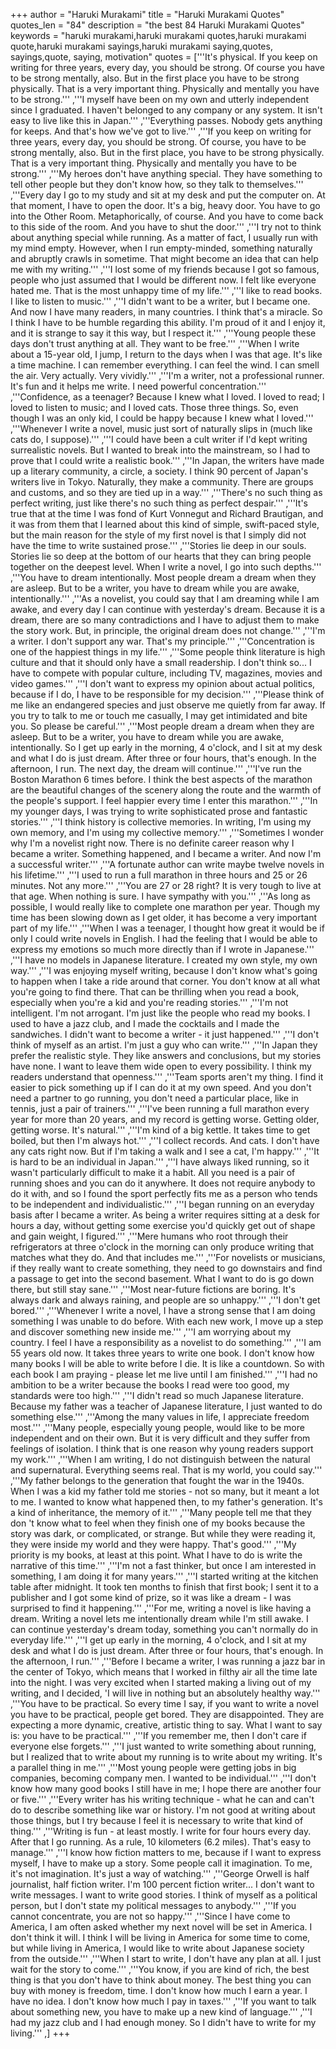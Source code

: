 +++
author = "Haruki Murakami"
title = "Haruki Murakami Quotes"
quotes_len = "84"
description = "the best 84 Haruki Murakami Quotes"
keywords = "haruki murakami,haruki murakami quotes,haruki murakami quote,haruki murakami sayings,haruki murakami saying,quotes, sayings,quote, saying, motivation"
quotes = ['''It's physical. If you keep on writing for three years, every day, you should be strong. Of course you have to be strong mentally, also. But in the first place you have to be strong physically. That is a very important thing. Physically and mentally you have to be strong.''' ,'''I myself have been on my own and utterly independent since I graduated. I haven't belonged to any company or any system. It isn't easy to live like this in Japan.''' ,'''Everything passes. Nobody gets anything for keeps. And that's how we've got to live.''' ,'''If you keep on writing for three years, every day, you should be strong. Of course, you have to be strong mentally, also. But in the first place, you have to be strong physically. That is a very important thing. Physically and mentally you have to be strong.''' ,'''My heroes don't have anything special. They have something to tell other people but they don't know how, so they talk to themselves.''' ,'''Every day I go to my study and sit at my desk and put the computer on. At that moment, I have to open the door. It's a big, heavy door. You have to go into the Other Room. Metaphorically, of course. And you have to come back to this side of the room. And you have to shut the door.''' ,'''I try not to think about anything special while running. As a matter of fact, I usually run with my mind empty. However, when I run empty-minded, something naturally and abruptly crawls in sometime. That might become an idea that can help me with my writing.''' ,'''I lost some of my friends because I got so famous, people who just assumed that I would be different now. I felt like everyone hated me. That is the most unhappy time of my life.''' ,'''I like to read books. I like to listen to music.''' ,'''I didn't want to be a writer, but I became one. And now I have many readers, in many countries. I think that's a miracle. So I think I have to be humble regarding this ability. I'm proud of it and I enjoy it, and it is strange to say it this way, but I respect it.''' ,'''Young people these days don't trust anything at all. They want to be free.''' ,'''When I write about a 15-year old, I jump, I return to the days when I was that age. It's like a time machine. I can remember everything. I can feel the wind. I can smell the air. Very actually. Very vividly.''' ,'''I'm a writer, not a professional runner. It's fun and it helps me write. I need powerful concentration.''' ,'''Confidence, as a teenager? Because I knew what I loved. I loved to read; I loved to listen to music; and I loved cats. Those three things. So, even though I was an only kid, I could be happy because I knew what I loved.''' ,'''Whenever I write a novel, music just sort of naturally slips in (much like cats do, I suppose).''' ,'''I could have been a cult writer if I'd kept writing surrealistic novels. But I wanted to break into the mainstream, so I had to prove that I could write a realistic book.''' ,'''In Japan, the writers have made up a literary community, a circle, a society. I think 90 percent of Japan's writers live in Tokyo. Naturally, they make a community. There are groups and customs, and so they are tied up in a way.''' ,'''There's no such thing as perfect writing, just like there's no such thing as perfect despair.''' ,'''It's true that at the time I was fond of Kurt Vonnegut and Richard Brautigan, and it was from them that I learned about this kind of simple, swift-paced style, but the main reason for the style of my first novel is that I simply did not have the time to write sustained prose.''' ,'''Stories lie deep in our souls. Stories lie so deep at the bottom of our hearts that they can bring people together on the deepest level. When I write a novel, I go into such depths.''' ,'''You have to dream intentionally. Most people dream a dream when they are asleep. But to be a writer, you have to dream while you are awake, intentionally.''' ,'''As a novelist, you could say that I am dreaming while I am awake, and every day I can continue with yesterday's dream. Because it is a dream, there are so many contradictions and I have to adjust them to make the story work. But, in principle, the original dream does not change.''' ,'''I'm a writer. I don't support any war. That's my principle.''' ,'''Concentration is one of the happiest things in my life.''' ,'''Some people think literature is high culture and that it should only have a small readership. I don't think so... I have to compete with popular culture, including TV, magazines, movies and video games.''' ,'''I don't want to express my opinion about actual politics, because if I do, I have to be responsible for my decision.''' ,'''Please think of me like an endangered species and just observe me quietly from far away. If you try to talk to me or touch me casually, I may get intimidated and bite you. So please be careful.''' ,'''Most people dream a dream when they are asleep. But to be a writer, you have to dream while you are awake, intentionally. So I get up early in the morning, 4 o'clock, and I sit at my desk and what I do is just dream. After three or four hours, that's enough. In the afternoon, I run. The next day, the dream will continue.''' ,'''I've run the Boston Marathon 6 times before. I think the best aspects of the marathon are the beautiful changes of the scenery along the route and the warmth of the people's support. I feel happier every time I enter this marathon.''' ,'''In my younger days, I was trying to write sophisticated prose and fantastic stories.''' ,'''I think history is collective memories. In writing, I'm using my own memory, and I'm using my collective memory.''' ,'''Sometimes I wonder why I'm a novelist right now. There is no definite career reason why I became a writer. Something happened, and I became a writer. And now I'm a successful writer.''' ,'''A fortunate author can write maybe twelve novels in his lifetime.''' ,'''I used to run a full marathon in three hours and 25 or 26 minutes. Not any more.''' ,'''You are 27 or 28 right? It is very tough to live at that age. When nothing is sure. I have sympathy with you.''' ,'''As long as possible, I would really like to complete one marathon per year. Though my time has been slowing down as I get older, it has become a very important part of my life.''' ,'''When I was a teenager, I thought how great it would be if only I could write novels in English. I had the feeling that I would be able to express my emotions so much more directly than if I wrote in Japanese.''' ,'''I have no models in Japanese literature. I created my own style, my own way.''' ,'''I was enjoying myself writing, because I don't know what's going to happen when I take a ride around that corner. You don't know at all what you're going to find there. That can be thrilling when you read a book, especially when you're a kid and you're reading stories.''' ,'''I'm not intelligent. I'm not arrogant. I'm just like the people who read my books. I used to have a jazz club, and I made the cocktails and I made the sandwiches. I didn't want to become a writer - it just happened.''' ,'''I don't think of myself as an artist. I'm just a guy who can write.''' ,'''In Japan they prefer the realistic style. They like answers and conclusions, but my stories have none. I want to leave them wide open to every possibility. I think my readers understand that openness.''' ,'''Team sports aren't my thing. I find it easier to pick something up if I can do it at my own speed. And you don't need a partner to go running, you don't need a particular place, like in tennis, just a pair of trainers.''' ,'''I've been running a full marathon every year for more than 20 years, and my record is getting worse. Getting older, getting worse. It's natural.''' ,'''I'm kind of a big kettle. It takes time to get boiled, but then I'm always hot.''' ,'''I collect records. And cats. I don't have any cats right now. But if I'm taking a walk and I see a cat, I'm happy.''' ,'''It is hard to be an individual in Japan.''' ,'''I have always liked running, so it wasn't particularly difficult to make it a habit. All you need is a pair of running shoes and you can do it anywhere. It does not require anybody to do it with, and so I found the sport perfectly fits me as a person who tends to be independent and individualistic.''' ,'''I began running on an everyday basis after I became a writer. As being a writer requires sitting at a desk for hours a day, without getting some exercise you'd quickly get out of shape and gain weight, I figured.''' ,'''Mere humans who root through their refrigerators at three o'clock in the morning can only produce writing that matches what they do. And that includes me.''' ,'''For novelists or musicians, if they really want to create something, they need to go downstairs and find a passage to get into the second basement. What I want to do is go down there, but still stay sane.''' ,'''Most near-future fictions are boring. It's always dark and always raining, and people are so unhappy.''' ,'''I don't get bored.''' ,'''Whenever I write a novel, I have a strong sense that I am doing something I was unable to do before. With each new work, I move up a step and discover something new inside me.''' ,'''I am worrying about my country. I feel I have a responsibility as a novelist to do something.''' ,'''I am 55 years old now. It takes three years to write one book. I don't know how many books I will be able to write before I die. It is like a countdown. So with each book I am praying - please let me live until I am finished.''' ,'''I had no ambition to be a writer because the books I read were too good, my standards were too high.''' ,'''I didn't read so much Japanese literature. Because my father was a teacher of Japanese literature, I just wanted to do something else.''' ,'''Among the many values in life, I appreciate freedom most.''' ,'''Many people, especially young people, would like to be more independent and on their own. But it is very difficult and they suffer from feelings of isolation. I think that is one reason why young readers support my work.''' ,'''When I am writing, I do not distinguish between the natural and supernatural. Everything seems real. That is my world, you could say.''' ,'''My father belongs to the generation that fought the war in the 1940s. When I was a kid my father told me stories - not so many, but it meant a lot to me. I wanted to know what happened then, to my father's generation. It's a kind of inheritance, the memory of it.''' ,'''Many people tell me that they don 't know what to feel when they finish one of my books because the story was dark, or complicated, or strange. But while they were reading it, they were inside my world and they were happy. That's good.''' ,'''My priority is my books, at least at this point. What I have to do is write the narrative of this time.''' ,'''I'm not a fast thinker, but once I am interested in something, I am doing it for many years.''' ,'''I started writing at the kitchen table after midnight. It took ten months to finish that first book; I sent it to a publisher and I got some kind of prize, so it was like a dream - I was surprised to find it happening.''' ,'''For me, writing a novel is like having a dream. Writing a novel lets me intentionally dream while I'm still awake. I can continue yesterday's dream today, something you can't normally do in everyday life.''' ,'''I get up early in the morning, 4 o'clock, and I sit at my desk and what I do is just dream. After three or four hours, that's enough. In the afternoon, I run.''' ,'''Before I became a writer, I was running a jazz bar in the center of Tokyo, which means that I worked in filthy air all the time late into the night. I was very excited when I started making a living out of my writing, and I decided, 'I will live in nothing but an absolutely healthy way.''' ,'''You have to be practical. So every time I say, if you want to write a novel you have to be practical, people get bored. They are disappointed. They are expecting a more dynamic, creative, artistic thing to say. What I want to say is: you have to be practical.''' ,'''If you remember me, then I don't care if everyone else forgets.''' ,'''I just wanted to write something about running, but I realized that to write about my running is to write about my writing. It's a parallel thing in me.''' ,'''Most young people were getting jobs in big companies, becoming company men. I wanted to be individual.''' ,'''I don't know how many good books I still have in me; I hope there are another four or five.''' ,'''Every writer has his writing technique - what he can and can't do to describe something like war or history. I'm not good at writing about those things, but I try because I feel it is necessary to write that kind of thing.''' ,'''Writing is fun - at least mostly. I write for four hours every day. After that I go running. As a rule, 10 kilometers (6.2 miles). That's easy to manage.''' ,'''I know how fiction matters to me, because if I want to express myself, I have to make up a story. Some people call it imagination. To me, it's not imagination. It's just a way of watching.''' ,'''George Orwell is half journalist, half fiction writer. I'm 100 percent fiction writer... I don't want to write messages. I want to write good stories. I think of myself as a political person, but I don't state my political messages to anybody.''' ,'''If you cannot concentrate, you are not so happy.''' ,'''Since I have come to America, I am often asked whether my next novel will be set in America. I don't think it will. I think I will be living in America for some time to come, but while living in America, I would like to write about Japanese society from the outside.''' ,'''When I start to write, I don't have any plan at all. I just wait for the story to come.''' ,'''You know, if you are kind of rich, the best thing is that you don't have to think about money. The best thing you can buy with money is freedom, time. I don't know how much I earn a year. I have no idea. I don't know how much I pay in taxes.''' ,'''If you want to talk about something new, you have to make up a new kind of language.''' ,'''I had my jazz club and I had enough money. So I didn't have to write for my living.''' ,]
+++